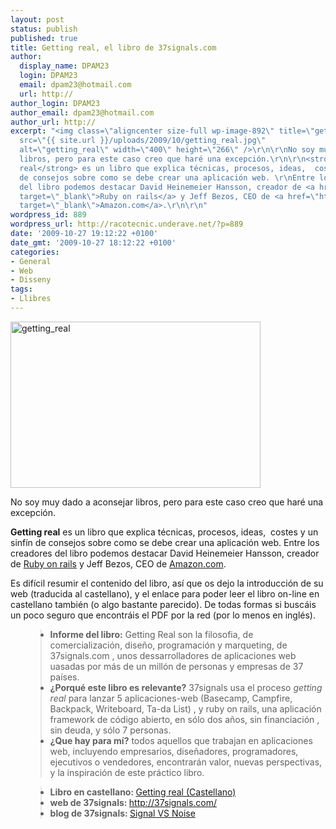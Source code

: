 ```yaml
---
layout: post
status: publish
published: true
title: Getting real, el libro de 37signals.com
author:
  display_name: DPAM23
  login: DPAM23
  email: dpam23@hotmail.com
  url: http://
author_login: DPAM23
author_email: dpam23@hotmail.com
author_url: http://
excerpt: "<img class=\"aligncenter size-full wp-image-892\" title=\"getting_real\"
  src=\"{{ site.url }}/uploads/2009/10/getting_real.jpg\"
  alt=\"getting_real\" width=\"400\" height=\"266\" />\r\n\r\nNo soy muy dado a aconsejar
  libros, pero para este caso creo que haré una excepción.\r\n\r\n<strong>Getting
  real</strong> es un libro que explica técnicas, procesos, ideas,  costes y un sinfín
  de consejos sobre como se debe crear una aplicación web. \r\nEntre los creadores
  del libro podemos destacar David Heinemeier Hansson, creador de <a href=\"http://es.wikipedia.org/wiki/Ruby_on_Rails\"
  target=\"_blank\">Ruby on rails</a> y Jeff Bezos, CEO de <a href=\"http://www.amazon.com/\"
  target=\"_blank\">Amazon.com</a>.\r\n\r\n"
wordpress_id: 889
wordpress_url: http://racotecnic.underave.net/?p=889
date: '2009-10-27 19:12:22 +0100'
date_gmt: '2009-10-27 18:12:22 +0100'
categories:
- General
- Web
- Disseny
tags:
- Llibres
---
```


<img class="aligncenter size-full wp-image-892" title="getting_real" src="{{ site.url }}/uploads/2009/10/getting_real.jpg" alt="getting_real" width="400" height="266" />

No soy muy dado a aconsejar libros, pero para este caso creo que haré una excepción.

<strong>Getting real</strong> es un libro que explica técnicas, procesos, ideas,  costes y un sinfín de consejos sobre como se debe crear una aplicación web.
Entre los creadores del libro podemos destacar David Heinemeier Hansson, creador de <a href="http://es.wikipedia.org/wiki/Ruby_on_Rails" target="_blank">Ruby on rails</a> y Jeff Bezos, CEO de <a href="http://www.amazon.com/" target="_blank">Amazon.com</a>.

<a id="more"></a><a id="more-889"></a>
Es difícil resumir el contenido del libro, así que os dejo la introducción de su web (traducida al castellano), y el enlace para poder leer el libro on-line en castellano también (o algo bastante parecido).
De todas formas si buscáis un poco seguro que encontráis el PDF por la red (por lo menos en inglés).

<ul>
<blockquote>
<li> <strong>Informe del libro:</strong> Getting Real son la filosofia, de comercialización, diseño, programación y marqueting, de 37signals.com , unos dessarrolladores de aplicaciones web uasadas por más de un millón de personas y empresas de 37 países.</li>
<li><strong>¿Porqué este libro es relevante?</strong> 37signals usa el proceso <em>getting real</em> para lanzar 5 aplicaciones-web (Basecamp, Campfire, Backpack, Writeboard, Ta-da List) , y ruby on rails, una aplicación framework de código abierto, en sólo dos años, sin financiación , sin deuda, y sólo 7 personas.</li>
<li><strong>¿Que hay para mí?</strong> todos aquellos que trabajan en aplicaciones web, incluyendo empresarios, diseñadores, programadores, ejecutivos o vendedores, encontrarán valor, nuevas perspectivas, y la inspiración de este práctico libro.</li>
</blockquote>
</ul>

<ul>
<blockquote>
<li><strong>Libro en castellano: </strong><a href="http://gettingreal.37signals.com/GR_esp.php" target="_blank" rel="nofollow">Getting real (Castellano)</a></li>
<li><strong>web de 37signals: </strong><a href="http://37signals.com/" target="_blank" rel="nofollow">http://37signals.com/</a></li>
<li><strong>blog de 37signals: </strong><a href="http://37signals.com/svn/" target="_blank" rel="nofollow">Signal VS Noise</a></li>
</blockquote>
</ul>
